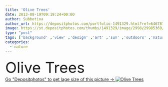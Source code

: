 ```yaml
---
title: 'Olive Trees'
date: 2013-08-19T09:19:24+00:00
author: Subbotina
author_url: https://depositphotos.com/portfolio-1491329.html?ref=64678756
image: https://st.depositphotos.com/thumbs/1491329/image/2998/29985369/api_thumb_450.jpg?forcejpeg=true
type: "post"
tags: ['background' ,'view' ,'design' ,'art' ,'sun' ,'outdoors' ,'nature' ,'outdoor' ,'garden' ,'growth' ,'morning' ,'rural' ,'leaves' ,'sunny' ,'oil' ,'brown' ,'food' ,'tree' ,'card' ,'old' ,'vintage' ,'trunk' ,'landscape' ,'sunset' ,'trees' ,'elements' ,'agriculture' ,'evening' ,'sepia' ,'countryside' ,'organic' ,'aged' ,'wood' ,'culture' ,'tracery' ,'italian' ,'rough' ,'agricultural' ,'olive' ,'soil' ,'country' ,'Mediterranean' ,'spain' ,'growing' ,'greece' ,'grove' ,'spanish' ,'brunch' ,'foggy' ,'olives' ]
categories: 
  - nature
---
```

<div aling="center">
            <font size="60"> Olive Trees</font>   
</div>
<div>
    <a href='https://st.depositphotos.com/thumbs/1491329/image/2998/29985369/api_thumb_450.jpg?forcejpeg=true?ref=64678756' target=_blank > Go "Depositphotos" to get lage size of this picture ->
        <img href='https://st.depositphotos.com/thumbs/1491329/image/2998/29985369/api_thumb_450.jpg?forcejpeg=true?ref=64678756' src='https://st.depositphotos.com/1491329/2998/i/950/depositphotos_29985369-stock-photo-olive-trees.jpg?forcejpeg=true' alt='Olive Trees' >
    </a>
</div>
